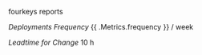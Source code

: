 fourkeys reports

*Deployments Frequency*
{{ .Metrics.frequency }} / week

*Leadtime for Change*
10 h